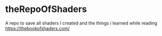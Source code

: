 # theRepoOfShaders
A repo to save all shaders I created and the things i learned while reading https://thebookofshaders.com/
